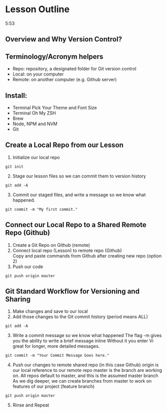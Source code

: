 # Lesson Outline
5:53
## Overview and Why Version Control?

## Terminology/Acronym helpers
* Repo: repository, a designated folder for Git version control
* Local: on your computer
* Remote: on another computer (e.g. Github server)

## Install:
* Terminal Pick Your Theme and Font Size
* Terminal Oh My ZSH
* Brew
* Node, NPM and NVM
* Git

## Create a Local Repo from our Lesson
1. Initialize our local repo
```
git init
```
2. Stage our lesson files so we can commit them to version history
```
git add -A
```
3. Commit our staged files, and write a message so we know what happened.
```
git commit -m "My first commit."
```

## Connect our Local Repo to a Shared Remote Repo (Github)
1. Create a Git Repo on Github (remote)
2. Connect local repo (Lesson) to remote repo (Github)\
Copy and paste commands from Github after creating new repo (option 2)
3. Push our code
```
git push origin master
```

## Git Standard Workflow for Versioning and Sharing
1. Make changes and save to our local
2. Add those changes to the Git commit history (period means ALL)
```
git add -A
```

3. Write a commit message so we know what happened
The flag -m gives you the ability to write a brief message inline
Without it you enter Vi great for longer, more detailed messages.
```
git commit -m "Your Commit Message Goes here."
```

4.  Push our changes to remote shared repo (in this case Github)
origin is our local reference to our remote repo
master is the branch are working on.
    All repos default to master, and this is the assumed master branch
    As we dig deeper, we can create branches from master to work on features of our project (feature branch)
```
git push origin master
```
5. Rinse and Repeat
